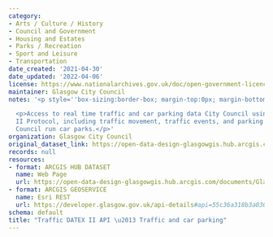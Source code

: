 ```yaml
---
category:
- Arts / Culture / History
- Council and Government
- Housing and Estates
- Parks / Recreation
- Sport and Leisure
- Transportation
date_created: '2021-04-30'
date_updated: '2022-04-06'
license: https://www.nationalarchives.gov.uk/doc/open-government-licence/version/3/
maintainer: Glasgow City Council
notes: '<p style=''box-sizing:border-box; margin-top:0px; margin-bottom:1rem;''></p>

  <p>Access to real time traffic and car parking data City Council using the DATEX
  II Protocol, including traffic movement, traffic events, and parking volumes at
  Council run car parks.</p>'
organization: Glasgow City Council
original_dataset_link: https://open-data-design-glasgowgis.hub.arcgis.com/documents/GlasgowGIS::traffic-datex-ii-api-traffic-and-car-parking
records: null
resources:
- format: ARCGIS HUB DATASET
  name: Web Page
  url: https://open-data-design-glasgowgis.hub.arcgis.com/documents/GlasgowGIS::traffic-datex-ii-api-traffic-and-car-parking
- format: ARCGIS GEOSERVICE
  name: Esri REST
  url: https://developer.glasgow.gov.uk/api-details#api=55c36a318b3a0306f0009483&operation=563cea91aab82f1168298575
schema: default
title: "Traffic DATEX II API \u2013 Traffic and car parking"
---
```

